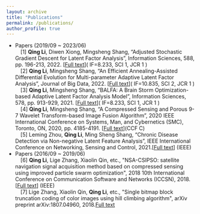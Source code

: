 ```yaml
---
layout: archive
title: "Publications"
permalink: /publications/
author_profile: true
---
```



* Papers (2019/09 ~ 2023/06) 
    <BR/>&emsp;[1]	__Qing Li__, Diwen Xiong, Mingsheng Shang, “Adjusted Stochastic Gradient Descent for Latent Factor Analysis”, Information Sciences, 588, pp. 196-213, 2022. [[Full text](https://www.sciencedirect.com/science/article/pii/S0020025521012871)]( IF=8.233, SCI 1, JCR 1 )
    <BR/>&emsp;[2]	__Qing Li__, Mingsheng Shang, “An Efficient Annealing-Assisted Differential Evolution for Multi-parameter Adaptive Latent Factor Analysis”, Journal of Big Data, 2022. [[Full text](https://link.springer.com/article/10.1186/s40537-022-00638-8)]( IF=10.835, SCI 2, JCR 1 )
    <BR/>&emsp;[3]	__Qing Li__, Mingsheng Shang, “BALFA: A Brain Storm Optimization-based Adaptive Latent Factor Analysis Model”, Information Sciences, 578, pp. 913-929, 2021. [[Full text](https://www.sciencedirect.com/science/article/abs/pii/S0020025521008653)]( IF=8.233, SCI 1, JCR 1 )
    <BR/>&emsp;[4]	__Qing Li__, Mingsheng Shang, “A Compressed Sensing and Porous 9-7 Wavelet Transform-based Image Fusion Algorithm”, 2020 IEEE International Conference on Systems, Man, and Cybernetics (SMC), Toronto, ON, 2020, pp. 4185-4191. [[Full text](https://ieeexplore.ieee.org/document/9283284/)](CCF C)
    <BR/>&emsp;[5]	Leming Zhou, __Qing Li__, Ming Sheng Shang, “Chronic Disease Detection via Non-negative Latent Feature Analysis”, IEEE International Conference on Networking, Sensing and Control, 2021.[[Full text](https://ieeexplore.ieee.org/abstract/document/9702154)] (IEEE)
* Papers (2016/09 ~ 2019/06) 
    <BR/>&emsp;[6]  __Qing Li__, Lige Zhang, Xiaolin Qin, etc., "NSA-CSIPSO: satellite navigation signal acquisition method based on compressed sensing using improved particle swarm optimization", 2018 10th International Conference on Communication Software and Networks (ICCSN), 2018.[[Full text](https://ieeexplore.ieee.org/abstract/document/8488308)] (IEEE)
    <BR/>&emsp;[7]  Lige Zhang, Xiaolin Qin, __Qing Li__, etc., "Single bitmap block truncation coding of color images using hill climbing algorithm", arXiv preprint arXiv:1807.04960, 2018.[Full text](https://arxiv.org/pdf/1807.04960.pdf)
